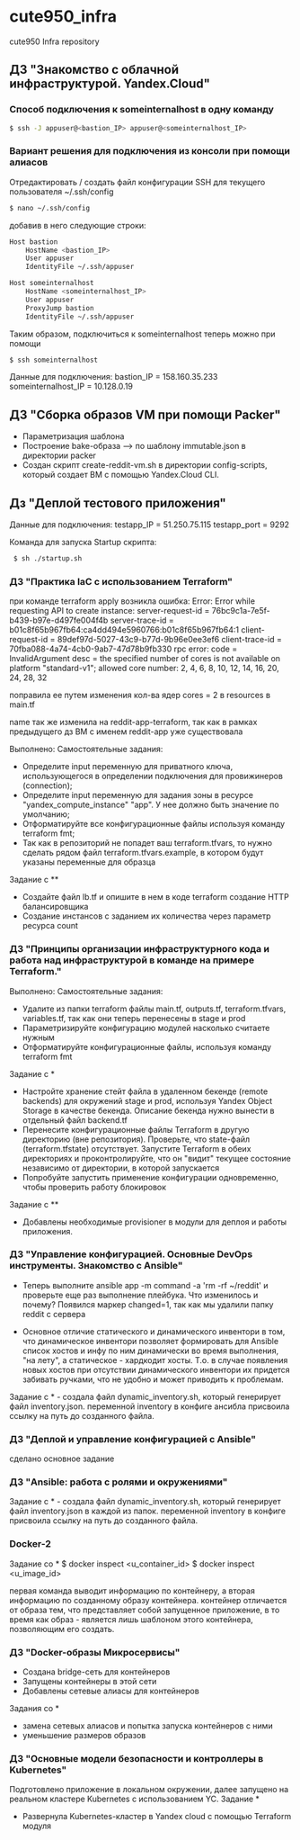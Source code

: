 # cute950_infra
cute950 Infra repository

## ДЗ "Знакомство с облачной инфраструктурой. Yandex.Cloud"
### Способ подключения к someinternalhost в одну команду
```sh
$ ssh -J appuser@<bastion_IP> appuser@<someinternalhost_IP>
```
### Вариант решения для подключения из консоли при помощи алиасов
Отредактировать / создать файл конфигурации SSH для текущего пользователя ~/.ssh/config
```sh
$ nano ~/.ssh/config
```

добавив в него следующие строки:
```sh
Host bastion
    HostName <bastion_IP>
    User appuser
    IdentityFile ~/.ssh/appuser

Host someinternalhost
    HostName <someinternalhost_IP>
    User appuser
    ProxyJump bastion
    IdentityFile ~/.ssh/appuser
```

Таким образом, подключиться к someinternalhost теперь можно при помощи
```sh
$ ssh someinternalhost
```

Данные для подключения:
bastion_IP = 158.160.35.233
someinternalhost_IP = 10.128.0.19

## ДЗ "Сборка образов VM при помощи Packer"
- Параметризация шаблона
- Построение bake-образа --> по шаблону immutable.json в директории packer
- Создан скрипт create-reddit-vm.sh в директории config-scripts, который создает ВМ с помощью Yandex.Cloud CLI.

## Дз "Деплой тестового приложения"
Данные для подключения:
testapp_IP = 51.250.75.115
testapp_port = 9292

Команда для запуска Startup скрипта:
```sh
 $ sh ./startup.sh
 ```

### ДЗ "Практика IaC с использованием Terraform"
при команде terraform apply возникла ошибка:
Error: Error while requesting API to create instance: server-request-id = 76bc9c1a-7e5f-b439-b97e-d497fe004f4b server-trace-id = b01c8f65b967fb64:ca4dd494e5960766:b01c8f65b967fb64:1 client-request-id = 89def97d-5027-43c9-b77d-9b96e0ee3ef6 client-trace-id = 70fba088-4a74-4cb0-9ab7-47d78b9fb330 rpc error: code = InvalidArgument desc = the specified number of cores is not available on platform "standard-v1"; allowed core number: 2, 4, 6, 8, 10, 12, 14, 16, 20, 24, 28, 32

поправила ее путем изменения кол-ва ядер cores  = 2 в resources в main.tf

name так же изменила на reddit-app-terraform, так как в рамках предыдущего дз ВМ с именем reddit-app уже существовала

Выполнено:
Самостоятельные задания:
- Определите input переменную для приватного ключа,
использующегося в определении подключения для провижинеров (connection);
- Определите input переменную для задания зоны в ресурсе
"yandex_compute_instance" "app". У нее должно быть значение по умолчанию;
- Отформатируйте все конфигурационные файлы используя команду terraform fmt;
- Так как в репозиторий не попадет ваш terraform.tfvars, то нужно сделать рядом файл terraform.tfvars.example, в
котором будут указаны переменные для образца

Задание с **
- Создайте файл lb.tf и опишите в нем в коде terraform создание HTTP балансировщика
- Создание инстансов с заданием их количества через параметр ресурса count

### ДЗ "Принципы организации инфраструктурного кода и работа над инфраструктурой в команде на примере Terraform."
Выполнено:
Самостоятельные задания:
- Удалите из папки terraform файлы main.tf, outputs.tf, terraform.tfvars, variables.tf, так как они теперь перенесены в stage и prod
- Параметризируйте конфигурацию модулей насколько считаете нужным
- Отформатируйте конфигурационные файлы, используя команду terraform fmt

Задание с *
- Настройте хранение стейт файла в удаленном бекенде (remote backends) для окружений stage и prod, используя Yandex Object Storage в качестве бекенда. Описание бекенда нужно вынести в отдельный файл backend.tf
- Перенесите конфигурационные файлы Terraform в другую директорию (вне репозитория). Проверьте, что state-файл (terraform.tfstate) отсутствует. Запустите Terraform в обеих директориях и проконтролируйте, что он "видит" текущее состояние независимо от директории, в которой запускается
- Попробуйте запустить применение конфигурации одновременно, чтобы проверить работу блокировок

Задание с **
- Добавлены необходимые provisioner в модули для деплоя и работы приложения.

### ДЗ "Управление конфигурацией. Основные DevOps инструменты. Знакомство с Ansible"
- Теперь выполните ansible app -m command -a 'rm -rf ~/reddit' и проверьте еще раз выполнение плейбука. Что изменилось и почему?
Появился маркер changed=1, так как мы удалили папку reddit с сервера

- Основное отличие статического и динамического инвентори в том, что динамическое инвентори позволяет формировать для Ansible список хостов и инфу по ним динамически во время выполнения, "на лету", а статическое - хардкодит хосты. Т.о. в случае появления новых хостов при отсутствии динамического инвентори их придется забивать ручками, что не удобно и может приводить к проблемам.

Задание с *
    - создала файл dynamic_inventory.sh, который генерирует файл inventory.json. переменной inventory в конфиге ансибла присвоила ссылку на путь до созданного файла.

### ДЗ "Деплой и управление конфигурацией с Ansible"
сделано основное задание

### ДЗ "Ansible: работа с ролями и окружениями"
Задание с *
    - создала файл dynamic_inventory.sh, который генерирует файл inventory.json в каждой из папок. переменной inventory в конфиге  присвоила ссылку на путь до созданного файла.

### Docker-2
Задание со *
$ docker inspect <u_container_id>
$ docker inspect <u_image_id>

первая команда выводит информацию по контейнеру, а вторая информацию по созданному образу контейнера. контейнер отличается от образа тем, что представляет собой запущенное приложение, в то время как образ - является лишь шаблоном этого контейнера, позволяющим его создать.

### ДЗ "Docker-образы Микросервисы"
- Создана bridge-сеть для контейнеров
- Запущены контейнеры в этой сети
- Добавлены сетевые алиасы для контейнеров

Задания со *
 - замена сетевых алиасов и попытка запуска контейнеров с ними
 - уменьшение размеров образов

### ДЗ "Основные модели безопасности и контроллеры в Kubernetes"
Подготовлено приложение в локальном окружении, далее запущено на реальном кластере Kubernetes с использованием YC.
Задание *
- Развернула Kubernetes-кластер в Yandex cloud с помощью Terraform
модуля
